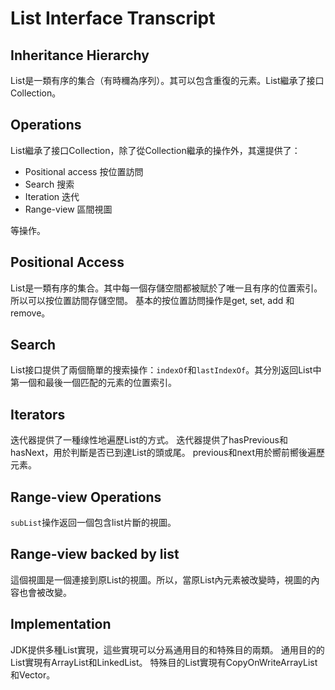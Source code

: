 # List Interface Transcript

## Inheritance Hierarchy

List是一類有序的集合（有時穪為序列）。其可以包含重復的元素。List繼承了接口Collection。

## Operations

List繼承了接口Collection，除了從Collection繼承的操作外，其還提供了：

* Positional access 按位置訪問
* Search 搜索
* Iteration 迭代
* Range-view 區間視圖

等操作。

## Positional Access

List是一類有序的集合。其中每一個存儲空間都被賦於了唯一且有序的位置索引。所以可以按位置訪間存儲空間。
基本的按位置訪問操作是get, set, add 和 remove。

## Search

List接口提供了兩個簡單的搜索操作：`indexOf`和`lastIndexOf`。其分別返回List中第一個和最後一個匹配的元素的位置索引。

## Iterators

迭代器提供了一種缐性地遍歷List的方式。
迭代器提供了hasPrevious和hasNext，用於判斷是否已到達List的頭或尾。
previous和next用於嚮前嚮後遍歷元素。

## Range-view Operations

`subList`操作返回一個包含list片斷的視圖。

## Range-view backed by list

這個視圖是一個連接到原List的視圖。所以，當原List內元素被改變時，視圖的內容也會被改變。

## Implementation

JDK提供多種List實現，這些實現可以分𤔡通用目的和特殊目的兩類。
通用目的的List實現有ArrayList和LinkedList。
特殊目的List實現有CopyOnWriteArrayList和Vector。
